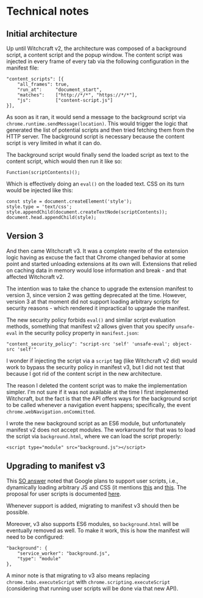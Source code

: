 
# Technical notes

## Initial architecture

Up until Witchcraft v2, the architecture was composed of a background script, a content script and the popup window. The content script was injected in every frame of every tab via the following configuration in the manifest file:

    "content_scripts": [{
        "all_frames": true,
        "run_at":     "document_start",
        "matches":    ["http://*/*", "https://*/*"],
        "js":         ["content-script.js"]
    }],

As soon as it ran, it would send a message to the background script via `chrome.runtime.sendMessage(location)`. This would trigger the logic that generated the list of potential scripts and then tried fetching them from the HTTP server. The background script is necessary because the content script is very limited in what it can do.

The background script would finally send the loaded script as text to the content script, which would then run it like so:

    Function(scriptContents)();

Which is effectively doing an `eval()` on the loaded text. CSS on its turn would be injected like this:

    const style = document.createElement('style');
    style.type = 'text/css';
    style.appendChild(document.createTextNode(scriptContents));
    document.head.appendChild(style);

## Version 3

And then came Witchcraft v3. It was a complete rewrite of the extension logic having as excuse the fact that Chrome changed behavior at some point and started unloading extensions at its own will. Extensions that relied on caching data in memory would lose information and break - and that affected Witchcraft v2.

The intention was to take the chance to upgrade the extension manifest to version 3, since version 2 was getting deprecated at the time. However, version 3 at that moment did not support loading arbitrary scripts for security reasons - which rendered it impractical to upgrade the manifest.

The new security policy forbids `eval()` and similar script evaluation methods, something that manifest v2 allows given that you specify `unsafe-eval` in the security policy property in `manifest.json`:

    "content_security_policy": "script-src 'self' 'unsafe-eval'; object-src 'self'"

I wonder if injecting the script via a `script` tag (like Witchcraft v2 did) would work to bypass the security policy in manifest v3, but I did not test that because I got rid of the content script in the new architecture.

The reason I deleted the content script was to make the implementation simpler. I'm not sure if it was not available at the time I first implemented Witchcraft, but the fact is that the API offers ways for the background script to be called whenever a navigation event happens; specifically, the event `chrome.webNavigation.onCommitted`.

I wrote the new background script as an ES6 module, but unfortunately manifest v2 does not accept modules. The workaround for that was to load the script via `background.html`, where we can load the script properly:

    <script type="module" src="background.js"></script>

## Upgrading to manifest v3

This [SO answer](https://stackoverflow.com/a/72517800/778272) noted that Google plans to support user scripts, i.e., dynamically loading arbitrary JS and CSS (it mentions [this](https://github.com/Tampermonkey/tampermonkey/issues/644#issuecomment-1140110430) and [this](https://developer.chrome.com/docs/extensions/migrating/known-issues/#userscript-managers-support). The proposal for user scripts is documented [here](https://github.com/w3c/webextensions/blob/main/proposals/user-scripts-api.md).

Whenever support is added, migrating to manifest v3 should then be possible.

Moreover, v3 also supports ES6 modules, so `background.html` will be eventually removed as well. To make it work, this is how the manifest will need to be configured:

    "background": {
        "service_worker": "background.js",
        "type": "module"
    },

A minor note is that migrating to v3 also means replacing `chrome.tabs.executeScript` with `chrome.scripting.executeScript` (considering that running user scripts will be done via that new API).
